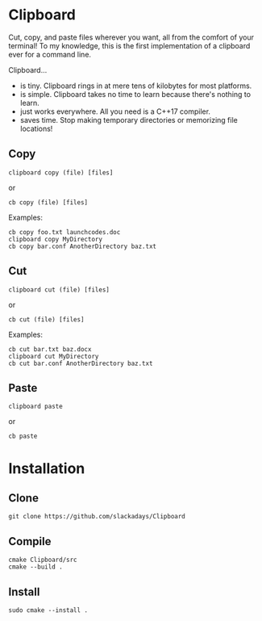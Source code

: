 # Clipboard
Cut, copy, and paste files wherever you want, all from the comfort of your terminal! To my knowledge, this is the first implementation of a clipboard ever for a command line.

Clipboard...
- is tiny. Clipboard rings in at mere tens of kilobytes for most platforms.
- is simple. Clipboard takes no time to learn because there's nothing to learn.
- just works everywhere. All you need is a C++17 compiler.
- saves time. Stop making temporary directories or memorizing file locations!

## Copy
`clipboard copy (file) [files]`

or

`cb copy (file) [files]`

Examples:

```
cb copy foo.txt launchcodes.doc
clipboard copy MyDirectory
cb copy bar.conf AnotherDirectory baz.txt
```
## Cut
`clipboard cut (file) [files]`

or

`cb cut (file) [files]`

Examples:

```
cb cut bar.txt baz.docx
clipboard cut MyDirectory
cb cut bar.conf AnotherDirectory baz.txt
```
## Paste
`clipboard paste`

or

`cb paste`

# Installation
## Clone
```
git clone https://github.com/slackadays/Clipboard
```
## Compile
```
cmake Clipboard/src
cmake --build .
```
## Install
```
sudo cmake --install .
```